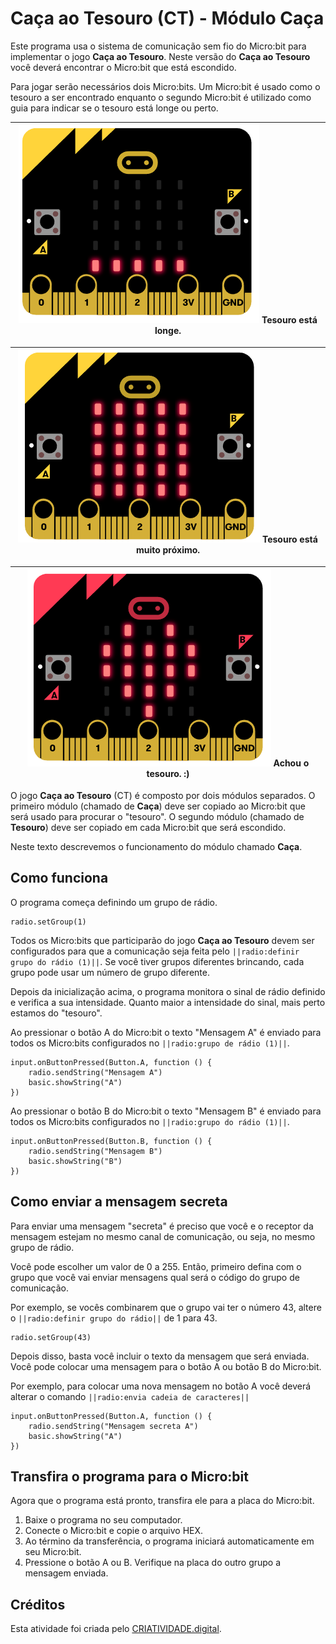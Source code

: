 # Caça ao Tesouro (CT) - Módulo Caça
Este programa usa o sistema de comunicação sem fio do Micro:bit para implementar o jogo **Caça ao Tesouro**. Neste versão do **Caça ao Tesouro** você deverá encontrar o Micro:bit que está escondido.

Para jogar serão necessários dois Micro:bits. Um Micro:bit é usado como o tesouro a ser encontrado enquanto o segundo Micro:bit é utilizado como guia para indicar se o tesouro está longe ou perto.

|![Imagem com o Microbit mostrando que o tesouro está longe](https://raw.githubusercontent.com/CRIATIVIDADEdigital/pxt-ct-caca/master/img/microbit_longe.png) Tesouro está longe.|
| :---: |

|![Imagem com o Microbit mostrando que o tesouro está perto](https://raw.githubusercontent.com/CRIATIVIDADEdigital/pxt-ct-caca/master/img/microbit_perto.png) Tesouro está muito próximo.|
| :---: |

|![Imagem com o Microbit mostrando que encontrou o tesouro](https://raw.githubusercontent.com/CRIATIVIDADEdigital/pxt-ct-caca/master/img/microbit_achou.png) Achou o tesouro. :)|
| :---: |


O jogo **Caça ao Tesouro** (CT) é composto por dois módulos separados. O primeiro módulo (chamado de **Caça**) deve ser copiado ao Micro:bit que será usado para procurar o "tesouro". O segundo módulo (chamado de **Tesouro**) deve ser copiado em cada Micro:bit que será escondido.

Neste texto descrevemos o funcionamento do módulo chamado **Caça**.

## Como funciona
O programa começa definindo um grupo de rádio.

```blocks
radio.setGroup(1)
```
Todos os Micro:bits que participarão do jogo **Caça ao Tesouro** devem ser configurados para que a comunicação seja feita pelo ```||radio:definir grupo do rádio (1)||```. Se você tiver grupos diferentes brincando, cada grupo pode usar um número de grupo diferente.

Depois da inicialização acima, o programa monitora o sinal de rádio definido e verifica a sua intensidade. Quanto maior a intensidade do sinal, mais perto estamos do "tesouro".

Ao pressionar o botão A do Micro:bit o texto "Mensagem A" é enviado para todos os Micro:bits configurados no ```||radio:grupo de rádio (1)||```.
```blocks
input.onButtonPressed(Button.A, function () {
    radio.sendString("Mensagem A")
    basic.showString("A")
})
```

Ao pressionar o botão B do Micro:bit o texto "Mensagem B" é enviado para todos os Micro:bits configurados no ```||radio:grupo do rádio (1)||```.

```blocks
input.onButtonPressed(Button.B, function () {
    radio.sendString("Mensagem B")
    basic.showString("B")
})
```

## Como enviar a mensagem secreta
Para enviar uma mensagem "secreta" é preciso que você e o receptor da mensagem estejam no mesmo canal de comunicação, ou seja, no mesmo grupo de rádio. 

Você pode escolher um valor de 0 a 255. Então, primeiro defina com o grupo que você vai enviar mensagens qual será o código do grupo de comunicação.

Por exemplo, se vocês combinarem que o grupo vai ter o número 43, altere o ```||radio:definir grupo do rádio||``` de 1 para 43.

```blocks
radio.setGroup(43)
```

Depois disso, basta você incluir o texto da mensagem que será enviada. Você pode colocar uma mensagem para o botão A ou botão B do Micro:bit. 

Por exemplo, para colocar uma nova mensagem no botão A você deverá alterar o comando ```||radio:envia cadeia de caracteres||```

```blocks
input.onButtonPressed(Button.A, function () {
    radio.sendString("Mensagem secreta A")
    basic.showString("A")
})
```

## Transfira o programa para o Micro:bit
Agora que o programa está pronto, transfira ele para a placa do Micro:bit.
1. Baixe o programa no seu computador.
1. Conecte o Micro:bit e copie o arquivo HEX.
1. Ao término da transferência, o programa iniciará automaticamente em seu Micro:bit.
1. Pressione o botão A ou B. Verifique na placa do outro grupo a mensagem enviada.

## Créditos
Esta atividade foi criada pelo [CRIATIVIDADE.digital](https://criatividade.digital).

